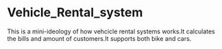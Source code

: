 # Vehicle_Rental_system
This is a  mini-ideology of how vehcicle rental systems works.It calculates the bills and amount of customers.It  supports both bike and cars.
